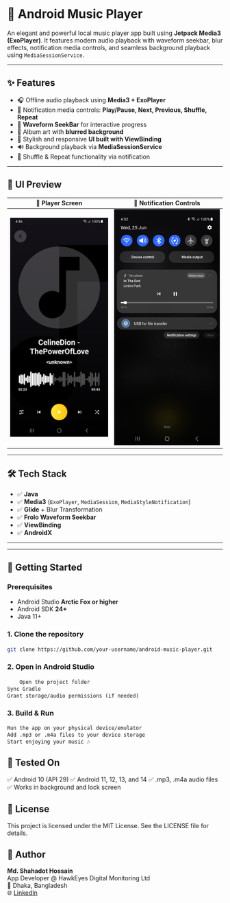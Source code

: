 # 🎵 Android Music Player

An elegant and powerful local music player app built using **Jetpack Media3 (ExoPlayer)**. It features modern audio playback with waveform seekbar, blur effects, notification media controls, and seamless background playback using `MediaSessionService`.

---

## ✨ Features

- 🎧 Offline audio playback using **Media3 + ExoPlayer**
- 🔄 Notification media controls: **Play/Pause, Next, Previous, Shuffle, Repeat**
- 📶 **Waveform SeekBar** for interactive progress
- 🌁 Album art with **blurred background**
- 📱 Stylish and responsive **UI built with ViewBinding**
- 🔊 Background playback via **MediaSessionService**
- 🔁 Shuffle & Repeat functionality via notification

---

## 📸 UI Preview

| 🎼 Player Screen | 🔔 Notification Controls |
|------------------|---------------------------|
| ![Player UI](screenshots/player_ui.png) | ![Notification](screenshots/notification_controls.png)

---

## 🛠 Tech Stack

- ✅ **Java**
- ✅ **Media3** (`ExoPlayer`, `MediaSession`, `MediaStyleNotification`)
- ✅ **Glide** + Blur Transformation
- ✅ **Frolo Waveform Seekbar**
- ✅ **ViewBinding**
- ✅ **AndroidX**

---



---

## 🚀 Getting Started

### Prerequisites

- Android Studio **Arctic Fox or higher**
- Android SDK **24+**
- Java 11+

### 1. Clone the repository

```bash
git clone https://github.com/your-username/android-music-player.git
```
### 2. Open in Android Studio
       	Open the project folder
	Sync Gradle
	Grant storage/audio permissions (if needed)

### 3. Build & Run
	Run the app on your physical device/emulator
	Add .mp3 or .m4a files to your device storage
	Start enjoying your music 🎶
	

## 🧪 Tested On
✅ Android 10 (API 29)
✅ Android 11, 12, 13, and 14
✅ .mp3, .m4a audio files
✅ Works in background and lock screen

## 📜 License
This project is licensed under the MIT License. See the LICENSE file for details.

## 👤 Author

**Md. Shahadot Hossain**  
App Developer @ HawkEyes Digital Monitoring Ltd  
📍 Dhaka, Bangladesh  
🌐 [LinkedIn](https://www.linkedin.com/in/shahadot786/)





































